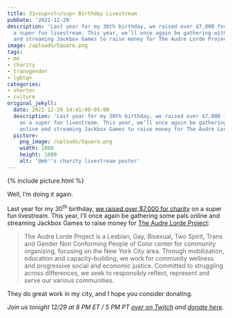 ```yaml
---
title: 31<sup>st</sup> Birthday Livestream
pubDate: '2021-12-29'
description: 'Last year for my 30th birthday, we raised over $7,000 for charity on
  a super fun livestream. This year, we’ll once again be gathering with my pals online
  and streaming Jackbox Games to raise money for The Audre Lorde Project:'
image: /uploads/Square.png
tags:
- me
- charity
- transgender
- lgbtq+
categories:
- shorter
- culture
original_jekyll:
  date: 2021-12-29 14:41:00-05:00
  description: 'Last year for my 30th birthday, we raised over $7,000 for charity
    on a super fun livestream. This year, we’ll once again be gathering with my pals
    online and streaming Jackbox Games to raise money for The Audre Lorde Project:'
  picture:
    png_image: /uploads/Square.png
    width: 1080
    height: 1080
    alt: '@mb''s charity livestream poster'
---
```


{% include picture.html %}

Well, I’m doing it again.

Last year for my 30<sup>th</sup> birthday, [we raised over $7,000 for charity](https://matthewbischoff.com/30th-birthday/) on a super fun livestream. This year, I’ll once again be gathering some pals online and streaming Jackbox Games to raise money for [The Audre Lorde Project](https://translifeline.org):

> The Audre Lorde Project is a Lesbian, Gay, Bisexual, Two Spirit, Trans and Gender Non Conforming People of Color center for community organizing, focusing on the New York City area. Through mobilization, education and capacity-building, we work for community wellness and progressive social and economic justice. Committed to struggling across differences, we seek to responsibly reflect, represent and serve our various communities.

They do great work in my city, and I hope you consider donating.

*Join us tonight 12/29 at 8 PM ET / 5 PM PT [over on Twitch](https://twitch.tv/matthewbischoff) and [donate here](http://bit.ly/helpaudre).*